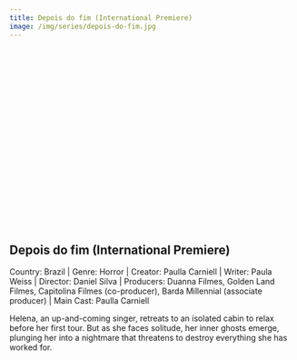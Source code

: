 ```yaml
---
title: Depois do fim (International Premiere)
image: /img/series/depois-do-fim.jpg
---
```

<iframe width="560" height="315" src="" frameborder="0" allow="accelerometer; autoplay; encrypted-media; gyroscope; picture-in-picture" allowfullscreen></iframe>

## Depois do fim (International Premiere)  
Country: Brazil | Genre: Horror | Creator: Paulla Carniell | Writer: Paula Weiss | Director: Daniel Silva | Producers: Duanna Filmes, Golden Land Filmes, Capitolina Filmes (co-producer), Barda Millennial (associate producer) | Main Cast: Paulla Carniell

Helena, an up-and-coming singer, retreats to an isolated cabin to relax before her first tour. But as she faces solitude, her inner ghosts emerge, plunging her into a nightmare that threatens to destroy everything she has worked for.

